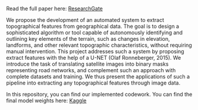 Read the full paper here: [ResearchGate](http://dx.doi.org/10.13140/RG.2.2.22511.61602)

We propose the development of an automated system to extract topographical features from geographical data. The goal is to design a sophisticated algorithm or tool capable of autonomously identifying and outlining key elements of the terrain, such as changes in elevation, landforms, and other relevant topographic characteristics, without requiring manual intervention. This project addresses such a system by proposing extract features with the help of a U-NET (Olaf Ronneberger, 2015). We introduce the task of translating satellite images into binary masks representing road networks, and complement such an approach with complete datasets and training. We thus present the applications of such a pipeline into extracting any topographical features through image data.

In this repository, you can find our implemented codework. You can find the final model weights here: [Kaggle](https://dx.doi.org/10.34740/kaggle/ds/4239776)
